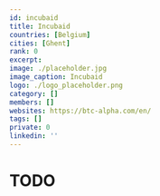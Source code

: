 ```yaml
---
id: incubaid
title: Incubaid
countries: [Belgium]
cities: [Ghent]
rank: 0
excerpt: 
image: ./placeholder.jpg
image_caption: Incubaid
logo: ./logo_placeholder.png
category: []
members: []
websites: https://btc-alpha.com/en/
tags: []
private: 0
linkedin: ''
---
```


# TODO




